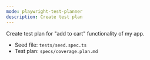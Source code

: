 ```yaml
---
mode: playwright-test-planner
description: Create test plan
---
```


Create test plan for "add to cart" functionality of my app.

- Seed file: `tests/seed.spec.ts`
- Test plan: `specs/coverage.plan.md`
